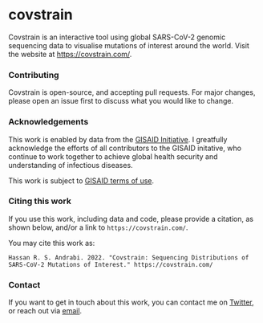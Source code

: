 # covstrain

Covstrain is an interactive tool using global SARS-CoV-2 genomic sequencing data to visualise mutations of interest around the world. Visit the website at https://covstrain.com/.

### Contributing

Covstrain is open-source, and accepting pull requests. For major changes, please open an issue first to discuss what you would like to change.

### Acknowledgements

This work is enabled by data from the [GISAID Initiative]("https://www.gisaid.org/'). I greatfully acknowledge the efforts of all contributors to the GISAID initative, who continue to work together to achieve global health security and understanding of infectious diseases.

This work is subject to [GISAID terms of use](https://www.gisaid.org/registration/terms-of-use/).

### Citing this work

If you use this work, including data and code, please provide a citation, as shown below, and/or a link to `https://covstrain.com/`.

You may cite this work as:

```
Hassan R. S. Andrabi. 2022. "Covstrain: Sequencing Distributions of SARS-CoV-2 Mutations of Interest." https://covstrain.com/
```

### Contact

If you want to get in touch about this work, you can contact me on [Twitter](https://twitter.com/hrs_andrabi), or reach out via <a href="mailto:hassan.andrabi@unimelb.edu.au">email</a>.
